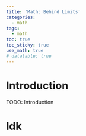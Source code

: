 ```yaml
---
title: 'Math: Behind Limits'
categories:
  - math
tags:
  - math 
toc: true
toc_sticky: true
use_math: true
# datatable: true
---
```


# Introduction
TODO: Introduction

# Idk

<script type="text/tikz">
\begin{tikzpicture}[scale=0.3]
    % Draw axes
    \draw[->] (-8,0) -- (8,0) node[right] {$x$};
    \draw[->] (0,-1) -- (0,18) node[above] {$y$};

    % Draw plot
    \draw[blue,smooth,samples=100,domain=-4:4] plot(\x,{\x*\x});

    % Labeling the plot
    \node at (5,15) [right] {$f(x)=x^2$};

    % Draw and label x axis tick marks
    \foreach \x in {-7,-5, -3,..., 5,7} {
        \draw (\x,-0.2) -- (\x,0.2); % Tick mark
        \node[below] at (\x,-0.2) {\x}; % Label
    }

    % Draw and label y axis tick marks
    \foreach \y in {2,4,...,18} {
        \draw (-0.2,\y) -- (0.2,\y); % Tick mark
        \node[left] at (-0.2,\y) {\y}; % Label
    }
\end{tikzpicture}
</script>